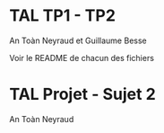 # TAL TP1 - TP2

An Toàn Neyraud et Guillaume Besse

Voir le README de chacun des fichiers


# TAL Projet - Sujet 2

An Toàn Neyraud
